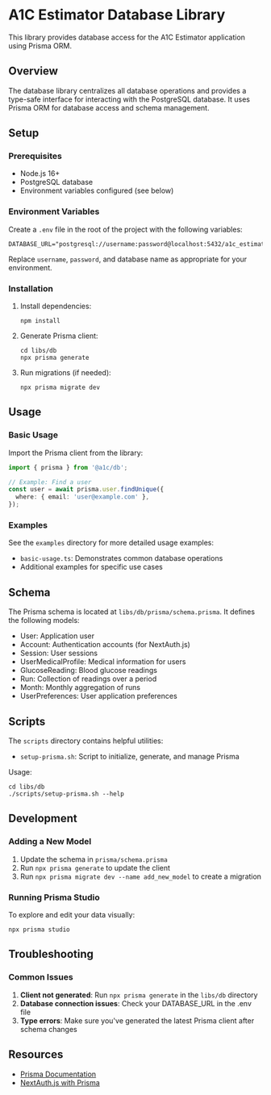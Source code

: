 # A1C Estimator Database Library

This library provides database access for the A1C Estimator application using Prisma ORM.

## Overview

The database library centralizes all database operations and provides a type-safe interface for interacting with the PostgreSQL database. It uses Prisma ORM for database access and schema management.

## Setup

### Prerequisites

- Node.js 16+
- PostgreSQL database
- Environment variables configured (see below)

### Environment Variables

Create a `.env` file in the root of the project with the following variables:

```
DATABASE_URL="postgresql://username:password@localhost:5432/a1c_estimator"
```

Replace `username`, `password`, and database name as appropriate for your environment.

### Installation

1. Install dependencies:
   ```
   npm install
   ```

2. Generate Prisma client:
   ```
   cd libs/db
   npx prisma generate
   ```

3. Run migrations (if needed):
   ```
   npx prisma migrate dev
   ```

## Usage

### Basic Usage

Import the Prisma client from the library:

```typescript
import { prisma } from '@a1c/db';

// Example: Find a user
const user = await prisma.user.findUnique({
  where: { email: 'user@example.com' },
});
```

### Examples

See the `examples` directory for more detailed usage examples:

- `basic-usage.ts`: Demonstrates common database operations
- Additional examples for specific use cases

## Schema

The Prisma schema is located at `libs/db/prisma/schema.prisma`. It defines the following models:

- User: Application user
- Account: Authentication accounts (for NextAuth.js)
- Session: User sessions
- UserMedicalProfile: Medical information for users
- GlucoseReading: Blood glucose readings
- Run: Collection of readings over a period
- Month: Monthly aggregation of runs
- UserPreferences: User application preferences

## Scripts

The `scripts` directory contains helpful utilities:

- `setup-prisma.sh`: Script to initialize, generate, and manage Prisma

Usage:
```
cd libs/db
./scripts/setup-prisma.sh --help
```

## Development

### Adding a New Model

1. Update the schema in `prisma/schema.prisma`
2. Run `npx prisma generate` to update the client
3. Run `npx prisma migrate dev --name add_new_model` to create a migration

### Running Prisma Studio

To explore and edit your data visually:

```
npx prisma studio
```

## Troubleshooting

### Common Issues

1. **Client not generated**: Run `npx prisma generate` in the `libs/db` directory
2. **Database connection issues**: Check your DATABASE_URL in the .env file
3. **Type errors**: Make sure you've generated the latest Prisma client after schema changes

## Resources

- [Prisma Documentation](https://www.prisma.io/docs/)
- [NextAuth.js with Prisma](https://next-auth.js.org/adapters/prisma)
